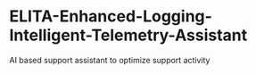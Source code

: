 # ELITA-Enhanced-Logging-Intelligent-Telemetry-Assistant
AI based support assistant to optimize support activity 
